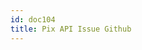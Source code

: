 ```yaml
---
id: doc104
title: Pix API Issue Github
---
```



<script src="//rss.bloople.net/?url=http%3A%2F%2Fgh-feed.imsun.net%2Fbacen%2Fpix-api%2Fissues&showtitle=false&type=js"></script>
